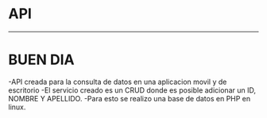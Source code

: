 # API 
______________________________________________________________________________
# BUEN DIA 

-API creada para la consulta de datos en una aplicacion movil y de escritorio 
-El servicio creado es un CRUD donde es posible adicionar un ID, NOMBRE Y APELLIDO.
-Para esto se realizo una base de datos en PHP en linux. 
